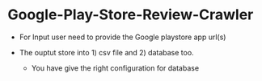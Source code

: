 # Google-Play-Store-Review-Crawler

- For Input user need to provide the Google playstore app url(s)

- The ouptut store into 1) csv file and 2) database too.
  - You have give the right configuration for database
  
 

